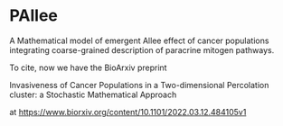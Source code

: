 # PAllee
A Mathematical model of emergent Allee effect of cancer populations integrating coarse-grained description of paracrine mitogen pathways.


To cite, now we have the BioArxiv preprint



Invasiveness of Cancer Populations in a Two-dimensional Percolation cluster: a Stochastic Mathematical Approach


at
https://www.biorxiv.org/content/10.1101/2022.03.12.484105v1
